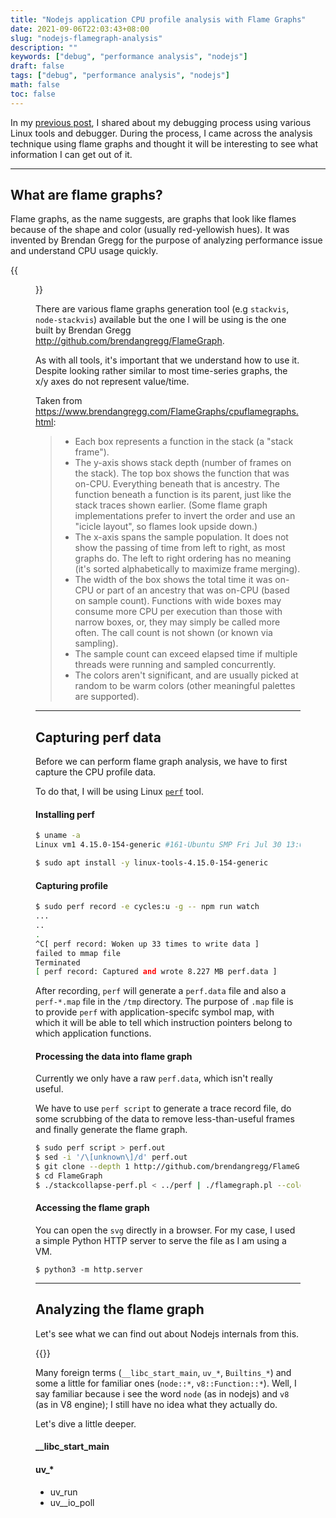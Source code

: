 ```yaml
---
title: "Nodejs application CPU profile analysis with Flame Graphs"
date: 2021-09-06T22:03:43+08:00
slug: "nodejs-flamegraph-analysis"
description: ""
keywords: ["debug", "performance analysis", "nodejs"]
draft: false
tags: ["debug", "performance analysis", "nodejs"]
math: false
toc: false
---
```


In my [previous post](/blog/debugging-nodejs-app), I shared about my debugging process using various Linux tools and debugger. During the process, I came across the analysis technique using flame graphs and thought it will be interesting to see what information I can get out of it.

---

## What are flame graphs?
Flame graphs, as the name suggests, are graphs that look like flames because of the shape and color (usually red-yellowish hues). It was invented by Brendan Gregg for the purpose of analyzing performance issue and understand CPU usage quickly.

{{<figure src="https://www.brendangregg.com/FlameGraphs/cpu-mysql-updated.svg" caption="Example flame graph https://www.brendangregg.com/FlameGraphs/cpu-mysql-updated.svg">}}

There are various flame graphs generation tool (e.g `stackvis`, `node-stackvis`) available but the one I will be using is the one built by Brendan Gregg http://github.com/brendangregg/FlameGraph.

As with all tools, it's important that we understand how to use it. Despite looking rather similar to most time-series graphs, the x/y axes do not represent value/time.

Taken from https://www.brendangregg.com/FlameGraphs/cpuflamegraphs.html:
> - Each box represents a function in the stack (a "stack frame").
> - The y-axis shows stack depth (number of frames on the stack). The top box shows the function that was on-CPU. Everything beneath that is ancestry. The function beneath a function is its parent, just like the stack traces shown earlier. (Some flame graph implementations prefer to invert the order and use an "icicle layout", so flames look upside down.)
> - The x-axis spans the sample population. It does not show the passing of time from left to right, as most graphs do. The left to right ordering has no meaning (it's sorted alphabetically to maximize frame merging).
> - The width of the box shows the total time it was on-CPU or part of an ancestry that was on-CPU (based on sample count). Functions with wide boxes may consume more CPU per execution than those with narrow boxes, or, they may simply be called more often. The call count is not shown (or known via sampling).
> - The sample count can exceed elapsed time if multiple threads were running and sampled concurrently.
> - The colors aren't significant, and are usually picked at random to be warm colors (other meaningful palettes are supported).
---

## Capturing perf data

Before we can perform flame graph analysis, we have to first capture the CPU profile data. 

To do that, I will be using Linux [`perf`](https://perf.wiki.kernel.org/index.php/Main_Page) tool.

#### Installing perf
```bash
$ uname -a
Linux vm1 4.15.0-154-generic #161-Ubuntu SMP Fri Jul 30 13:04:17 UTC 2021 x86_64 x86_64 x86_64 GNU/Linux

$ sudo apt install -y linux-tools-4.15.0-154-generic
```

#### Capturing profile
```bash
$ sudo perf record -e cycles:u -g -- npm run watch
...
..
.
^C[ perf record: Woken up 33 times to write data ]
failed to mmap file
Terminated
[ perf record: Captured and wrote 8.227 MB perf.data ]
```
After recording, `perf` will generate a `perf.data` file and also a `perf-*.map` file in the `/tmp` directory. The purpose of `.map` file is to provide `perf` with application-specifc symbol map, with which it will be able to tell which instruction pointers belong to which application functions.

#### Processing the data into flame graph
Currently we only have a raw `perf.data`, which isn't really useful.

We have to use `perf script` to generate a trace record file, do some scrubbing of the data to remove less-than-useful frames and finally generate the flame graph.
```bash
$ sudo perf script > perf.out
$ sed -i '/\[unknown\]/d' perf.out
$ git clone --depth 1 http://github.com/brendangregg/FlameGraph
$ cd FlameGraph
$ ./stackcollapse-perf.pl < ../perf | ./flamegraph.pl --colors js > ../node-flamegraph.svg
```

#### Accessing the flame graph
You can open the `svg` directly in a browser. For my case, I used a simple Python HTTP server to serve the file as I am using a VM.
```
$ python3 -m http.server
```

---

## Analyzing the flame graph

Let's see what we can find out about Nodejs internals from this.

{{<zoomable-img src="flamegraph-zoomed-out.png" caption="Nodejs application flame graph">}}

Many foreign terms (`__libc_start_main`, `uv_*`, `Builtins_*`) and some a little for familiar ones (`node::*`, `v8::Function::*`). Well, I say familiar because i see the word `node` (as in nodejs) and `v8` (as in V8 engine); I still have no idea what they actually do. 

Let's dive a little deeper.

#### __libc_start_main

#### uv_*


- uv_run
- uv__io_poll

